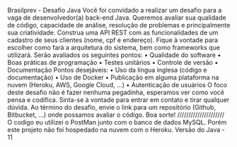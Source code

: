 Brasilprev - Desafio Java 
Você foi convidado a realizar um desafio para a vaga de desenvolvedor(a) back-end Java. 
Queremos avaliar sua qualidade de código, capacidade de análise, resolução de 
problemas e principalmente sua criatividade. 
Construa uma API REST com as funcionalidades de um cadastro de seus clientes (nome, 
cpf e endereço). 
Fique à vontade para escolher como fará a arquitetura do sistema, bem como 
frameworks que utilizará. 
Serão avaliados os seguintes pontos: 
• Qualidade do software 
• Boas práticas de programação 
• Testes unitários 
• Controle de versão 
• Documentação 
Pontos desejáveis: 
• Uso da língua inglesa (código e documentação) 
• Uso de Docker 
• Publicação em alguma plataforma na nuvem (Heroku, AWS, Google Cloud, ...) 
• Autenticação de usuários 
O foco deste desafio não é fazer nenhuma pegadinha, esperamos ver como você pensa 
e codifica. Sinta-se à vontade para entrar em contato e tirar qualquer dúvida. 
Ao término do desafio, envie o link para um repositório (Github, Bitbucket, ...) onde 
possamos avaliar o código. 
Boa sorte!
/////////////////////
O codigo eu utilizei o PostMan junto com o banco de dados MySQL. Porém este projeto não foi hospedado na
nuvem com o Heroku.
Versão do Java - 11